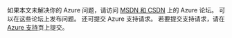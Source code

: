 如果本文未解决你的 Azure 问题，请访问 [MSDN 和 CSDN](https://www.azure.cn/support/forums/) 上的 Azure 论坛。 可以在这些论坛上发布问题。 还可提交 Azure 支持请求。 若要提交支持请求，请在 [Azure 支持](https://www.azure.cn/support/contact/)页上提交。
<!--ms.date: 03/19/2018 -->